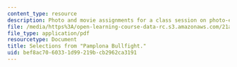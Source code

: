```yaml
---
content_type: resource
description: Photo and movie assignments for a class session on photo-essays and photo-ethnography.
file: /media/https%3A/open-learning-course-data-rc.s3.amazonaws.com/21a-348-photography-and-truth-spring-2008/bef8ac7060331d99219bcb2962ca3191_MIT21A_348S08_pamplona.pdf
file_type: application/pdf
resourcetype: Document
title: Selections from "Pamplona Bullfight."
uid: bef8ac70-6033-1d99-219b-cb2962ca3191
---
```

